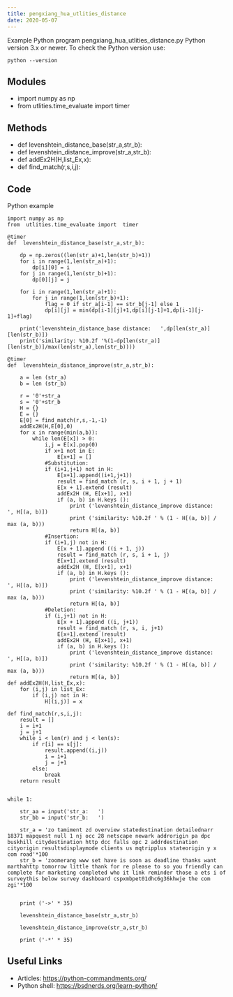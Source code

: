 ```yaml
---
title: pengxiang_hua_utlities_distance
date: 2020-05-07
---
```

Example Python program pengxiang_hua_utlities_distance.py
Python version 3.x or newer.
To check the Python version use:

    python --version

## Modules

* import numpy as np
* from  utlities.time_evaluate import  timer

## Methods

* def  levenshtein_distance_base(str_a,str_b):
* def  levenshtein_distance_improve(str_a,str_b):
* def addEx2H(H,list_Ex,x):
* def find_match(r,s,i,j):

## Code

Python example

    import numpy as np
    from  utlities.time_evaluate import  timer
    
    @timer
    def  levenshtein_distance_base(str_a,str_b):
    
        dp = np.zeros((len(str_a)+1,len(str_b)+1))
        for i in range(1,len(str_a)+1):
            dp[i][0] = i
        for j in range(1,len(str_b)+1):
            dp[0][j] = j
    
        for i in range(1,len(str_a)+1):
            for j in range(1,len(str_b)+1):
                flag = 0 if str_a[i-1] == str_b[j-1] else 1
                dp[i][j] = min(dp[i-1][j]+1,dp[i][j-1]+1,dp[i-1][j-1]+flag)
    
        print('levenshtein_distance_base distance:   ',dp[len(str_a)][len(str_b)])
        print('similarity: %10.2f '%(1-dp[len(str_a)][len(str_b)]/max(len(str_a),len(str_b))))
    
    @timer
    def  levenshtein_distance_improve(str_a,str_b):
    
        a = len (str_a)
        b = len (str_b)
    
        r = '0'+str_a
        s = '0'+str_b
        H = {}
        E = {}
        E[0] = find_match(r,s,-1,-1)
        addEx2H(H,E[0],0)
        for x in range(min(a,b)):
            while len(E[x]) > 0:
                i,j = E[x].pop(0)
                if x+1 not in E:
                    E[x+1] = []
                #Substitution:
                if (i+1,j+1) not in H:
                    E[x+1].append((i+1,j+1))
                    result = find_match (r, s, i + 1, j + 1)
                    E[x + 1].extend (result)
                    addEx2H (H, E[x+1], x+1)
                    if (a, b) in H.keys ():
                        print ('levenshtein_distance_improve distance:   ', H[(a, b)])
                        print ('similarity: %10.2f ' % (1 - H[(a, b)] / max (a, b)))
                        return H[(a, b)]
                #Insertion:
                if (i+1,j) not in H:
                    E[x + 1].append ((i + 1, j))
                    result = find_match (r, s, i + 1, j)
                    E[x+1].extend (result)
                    addEx2H (H, E[x+1], x+1)
                    if (a, b) in H.keys ():
                        print ('levenshtein_distance_improve distance:   ', H[(a, b)])
                        print ('similarity: %10.2f ' % (1 - H[(a, b)] / max (a, b)))
                        return H[(a, b)]
                #Deletion:
                if (i,j+1) not in H:
                    E[x + 1].append ((i, j+1))
                    result = find_match (r, s, i, j+1)
                    E[x+1].extend (result)
                    addEx2H (H, E[x+1], x+1)
                    if (a, b) in H.keys ():
                        print ('levenshtein_distance_improve distance:   ', H[(a, b)])
                        print ('similarity: %10.2f ' % (1 - H[(a, b)] / max (a, b)))
                        return H[(a, b)]
    def addEx2H(H,list_Ex,x):
        for (i,j) in list_Ex:
            if (i,j) not in H:
                H[(i,j)] = x
    
    def find_match(r,s,i,j):
        result = []
        i = i+1
        j = j+1
        while i < len(r) and j < len(s):
            if r[i] == s[j]:
                result.append((i,j))
                i = i+1
                j = j+1
            else:
                break
        return result
    
    
    while 1:
    
        str_aa = input('str_a:   ')
        str_bb = input('str_b:   ')
    
        str_a = 'zo tamiment zd overview statedestination detailednarr 18371 mapquest null 1 nj occ 28 netscape newark addrorigin pa dpc buskhill citydestination http dcc falls opc 2 addrdestination cityorigin resultsdisplaymode clients us mqtripplus stateorigin y x com road'*100
        str_b = 'zoomerang www set have is soon as deadline thanks want marthahttp tomorrow little thank for re please to so you friendly can complete far marketing completed who it link reminder those a ets i of surveythis below survey dashboard cspxmbpet01dhc6g36khwje the com zgi'*100
    
    
        print ('->' * 35)
    
        levenshtein_distance_base(str_a,str_b)
    
        levenshtein_distance_improve(str_a,str_b)
    
        print ('-*' * 35)

## Useful Links

- Articles: https://python-commandments.org/
- Python shell: https://bsdnerds.org/learn-python/
